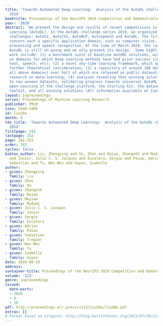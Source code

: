```yaml
---
title: 'Towards Automated Deep Learning:  Analysis of the AutoDL challenge series
  2019'
booktitle: Proceedings of the NeurIPS 2019 Competition and Demonstration Track
year: '2020'
abstract: 'We present the design and results of recent competitions in Automated Deep
  Learning (AutoDL). In the AutoDL challenge series 2019, we organized 5 machine learning
  challenges: AutoCV, AutoCV2, AutoNLP, AutoSpeech and AutoDL. The first 4 challenges
  concern each a specific application domain, such as computer vision, natural language
  processing and speech recognition. At the time of March 2020, the last challenge
  AutoDL is still on-going and we only present its design.  Some highlights of this
  work include: (1) a benchmark suite of baseline AutoML solutions, with emphasis
  on domains for which Deep Learning methods have had prior success (image, video,
  text, speech, etc); (2) a novel any-time learning framework, which opens doors for
  further theoretical consideration; (3) a repository of around 100 datasets (from
  all above domains) over half of which are released as public datasets to enable
  research on meta-learning; (4) analyses revealing that winning solutions generalize
  to new unseen datasets, validating progress towards universal AutoML solution; (5)
  open-sourcing of the challenge platform, the starting kit, the dataset formatting
  toolkit, and all winning solutions (All information available at {autodl.chalearn.org}).'
layout: inproceedings
series: Proceedings of Machine Learning Research
publisher: PMLR
issn: 2640-3498
id: liu20a
month: 0
tex_title: 'Towards Automated Deep Learning:  Analysis of the AutoDL challenge series
  2019'
firstpage: 242
lastpage: 252
page: 242-252
order: 242
cycles: false
bibtex_author: Liu, Zhengying and Xu, Zhen and Rajaa, Shangeth and Madadi, Meysam
  and Junior, Julio C. S. Jacques and Escalera, Sergio and Pavao, Adrien and Treguer,
  Sebastien and Tu, Wei-Wei and Guyon, Isabelle
author:
- given: Zhengying
  family: Liu
- given: Zhen
  family: Xu
- given: Shangeth
  family: Rajaa
- given: Meysam
  family: Madadi
- given: Julio C. S. Jacques
  family: Junior
- given: Sergio
  family: Escalera
- given: Adrien
  family: Pavao
- given: Sebastien
  family: Treguer
- given: Wei-Wei
  family: Tu
- given: Isabelle
  family: Guyon
date: 2020-08-19
address: 
container-title: Proceedings of the NeurIPS 2019 Competition and Demonstration Track
volume: '123'
genre: inproceedings
issued:
  date-parts:
  - 2020
  - 8
  - 19
pdf: http://proceedings.mlr.press/v123/liu20a/liu20a.pdf
extras: []
# Format based on citeproc: http://blog.martinfenner.org/2013/07/30/citeproc-yaml-for-bibliographies/
---
```

